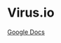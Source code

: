 # Virus.io

[Google Docs](https://docs.google.com/document/d/1QTgKPYKEgrzn2iy2ZIM3sFeE6kobNYC2onCKjKq8Vls/edit)

